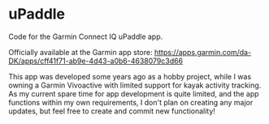 # uPaddle
Code for the Garmin Connect IQ uPaddle  app.

Officially available at the Garmin app store: https://apps.garmin.com/da-DK/apps/cff41f71-ab9e-4d43-a0b6-4638079c3d66

This app was developed some years ago as a hobby project, while I was owning a Garmin Vivoactive with limited support for kayak activity tracking. As my current spare time for app development is quite limited, and the app functions within my own requirements, I don't plan on creating any major updates, but feel free to create and commit new functionality! 
